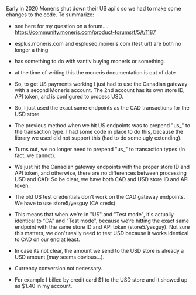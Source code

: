 Early in 2020 Moneris shut down their US api's so we had to make some changes to the code. To summarize:

- see here for my question on a forum.... https://community.moneris.com/product-forums/f/5/t/1187
- esplus.moneris.com and espluseq.moneris.com (test url) are both no longer a thing
- has something to do with vantiv buying moneris or something.
- at the time of writing this the moneris documentation is out of date
- So, to get US payments working I just had to use the Canadian gateway with a second Moneris account. The 2nd account
has its own store ID, API token, and is configured to process USD.
- So, I just used the exact same endpoints as the CAD transactions for the USD store.
- The previous method when we hit US endpoints was to prepend "us_" to the transaction type. I had some
code in place to do this, because the library we used did not support this (had to do some ugly extending).
- Turns out, we no longer need to prepend "us_" to transaction types (In fact, we cannot).
- We just hit the Canadian gateway endpoints with the proper store ID and API token, and otherwise, there
are no differences between processing USD and CAD. So be clear, we have both CAD and USD store ID and APi token.

- The old US test credentials don't work on the CAD gateway endpoints. We have to use store5/yesguy (CA creds).
- This means that when we're in "US" and "Test mode", it's actually identical to "CA" and "Test mode", because
we're hitting the exact same endpoint with the same store ID and API token (store5/yesguy). Not sure this matters,
we don't really need to test USD because it works identical to CAD on our end at least.

- In case its not clear, the amount we send to the USD store is already a USD amount (may seems obvious...). 
- Currency conversion not necessary. 
- For example I billed by credit card $1 to the USD store and it showed up as $1.40 in my account.